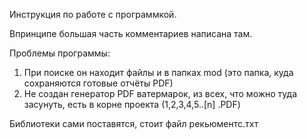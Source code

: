 Инструкция по работе с программкой.

Впринципе большая часть комментариев написана там.

Проблемы программы:
1) При поиске он находит файлы и в папках mod (это папка, куда сохраняются готовые отчёты PDF)
2) Не создан генератор PDF ватермарок, из всех, что можно туда засунуть, есть в корне проекта (1,2,3,4,5..[n] .PDF)

Библиотеки сами поставятся, стоит файл рекьюментс.тхт

